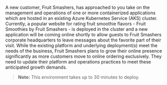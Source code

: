 A new customer, Fruit Smashers, has approached to you take on the management and operations of one or more containerized applications which are hosted in an existing Azure Kubernetes Service (AKS) cluster. Currently, a popular website for rating fruit smoothie flavors - Fruit Smoothies by Fruit Smashers - is deployed in the cluster and a new application will be coming online shortly to allow guests to Fruit Smashers corporate headquarters to leave messages about the favorite part of their visit. While the existing platform and underlying deployment(s) meet the needs of the business, Fruit Smashers plans to grow their online presence significantly as more customers move to online ordering exclusively. They need to update their platform and operations practices to meet these anticipated growth demands.

> **Note:** This environment takes up to 30 minutes to deploy.
